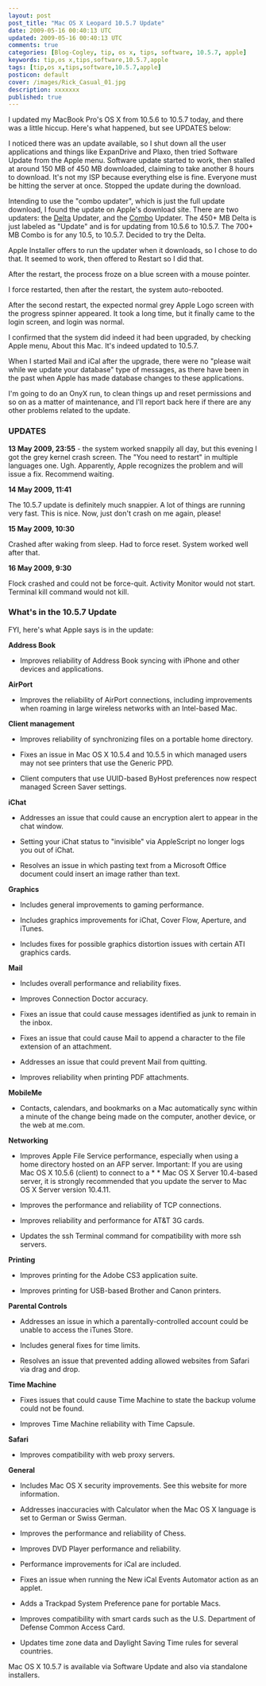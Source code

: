 ```yaml
---           
layout: post
post_title: "Mac OS X Leopard 10.5.7 Update"
date: 2009-05-16 00:40:13 UTC
updated: 2009-05-16 00:40:13 UTC
comments: true
categories: [Blog-Cogley, tip, os x, tips, software, 10.5.7, apple]
keywords: tip,os x,tips,software,10.5.7,apple
tags: [tip,os x,tips,software,10.5.7,apple]
posticon: default
cover: /images/Rick_Casual_01.jpg
description: xxxxxxx
published: true
---
```

 

I updated my MacBook Pro's OS X from 10.5.6 to 10.5.7 today, and there was a little hiccup. Here's what happened, but see UPDATES below: 





I noticed there was an update available, so I shut down all the user applications and things like ExpanDrive and Plaxo, then tried Software Update from the Apple menu. Software update started to work, then stalled at around 150 MB of 450 MB downloaded, claiming to take another 8 hours to download. It's not my ISP because everything else is fine. Everyone must be hitting the server at once. Stopped the update during the download.


Intending to use the "combo updater", which is just the full update download, I found the update on Apple's download site. There are two updaters: the [Delta](http://support.apple.com/downloads/Mac_OS_X_10_5_7_Update) Updater, and the [Combo](http://support.apple.com/downloads/Mac_OS_X_10_5_7_Combo_Update) Updater. The 450+ MB Delta is just labeled as "Update" and is for updating from 10.5.6 to 10.5.7. The 700+ MB Combo is for any 10.5, to 10.5.7. Decided to try the Delta. 


Apple Installer offers to run the updater when it downloads, so I chose to do that. It seemed to work, then offered to Restart so I did that. 


After the restart, the process froze on a blue screen with a mouse pointer.


I force restarted, then after the restart, the system auto-rebooted.


After the second restart, the expected normal grey Apple Logo screen with the progress spinner appeared. It took a long time, but it finally came to the login screen, and login was normal.


I confirmed that the system did indeed it had been upgraded, by checking Apple menu, About this Mac. It's indeed updated to 10.5.7.





When I started Mail and iCal after the upgrade, there were no "please wait while we update your database" type of messages, as there have been in the past when Apple has made database changes to these applications. 


I'm going to do an OnyX run, to clean things up and reset permissions and so on as a matter of maintenance, and I'll report back here if there are any other problems related to the update. 


### UPDATES



**13 May 2009, 23:55** - the system worked snappily all day, but this evening I got the grey kernel crash screen. The "You need to restart" in multiple languages one. Ugh. Apparently, Apple recognizes the problem and will issue a fix. Recommend waiting.  


**14 May 2009, 11:41**


The 10.5.7 update is definitely much snappier. A lot of things are running very fast. This is nice. Now, just don't crash on me again, please! 


**15 May 2009, 10:30**


Crashed after waking from sleep. Had to force reset. System worked well after that. 


**16 May 2009, 9:30**


Flock crashed and could not be force-quit. Activity Monitor would not start. Terminal kill command would not kill. 


### What's in the 10.5.7 Update



FYI, here's what Apple says is in the update: 


> 


**Address Book**


* Improves reliability of Address Book syncing with iPhone and other devices and applications.


**AirPort**


* Improves the reliability of AirPort connections, including improvements when roaming in large wireless networks with an Intel-based Mac.


**Client management**


* Improves reliability of synchronizing files on a portable home directory.


* Fixes an issue in Mac OS X 10.5.4 and 10.5.5 in which managed users may not see printers that use the Generic PPD.


* Client computers that use UUID-based ByHost preferences now respect managed Screen Saver settings.


**iChat**


* Addresses an issue that could cause an encryption alert to appear in the chat window.


* Setting your iChat status to "invisible" via AppleScript no longer logs you out of iChat.


* Resolves an issue in which pasting text from a Microsoft Office document could insert an image rather than text.


**Graphics**


* Includes general improvements to gaming performance.


* Includes graphics improvements for iChat, Cover Flow, Aperture, and iTunes.


* Includes fixes for possible graphics distortion issues with certain ATI graphics cards.


**Mail**


* Includes overall performance and reliability fixes.


* Improves Connection Doctor accuracy.


* Fixes an issue that could cause messages identified as junk to remain in the inbox.


* Fixes an issue that could cause Mail to append a character to the file extension of an attachment.


* Addresses an issue that could prevent Mail from quitting.


* Improves reliability when printing PDF attachments.


**MobileMe**


* Contacts, calendars, and bookmarks on a Mac automatically sync within a minute of the change being made on the computer, another device, or the web at me.com.


**Networking**


* Improves Apple File Service performance, especially when using a home directory hosted on an AFP server. Important: If you are using Mac OS X 10.5.6 (client) to connect to a * * Mac OS X Server 10.4-based server, it is strongly recommended that you update the server to Mac OS X Server version 10.4.11.


* Improves the performance and reliability of TCP connections.


* Improves reliability and performance for AT&T 3G cards.


* Updates the ssh Terminal command for compatibility with more ssh servers.


**Printing**


* Improves printing for the Adobe CS3 application suite.


* Improves printing for USB-based Brother and Canon printers.


**Parental Controls**


* Addresses an issue in which a parentally-controlled account could be unable to access the iTunes Store.


* Includes general fixes for time limits.


* Resolves an issue that prevented adding allowed websites from Safari via drag and drop.


**Time Machine**


* Fixes issues that could cause Time Machine to state the backup volume could not be found.


* Improves Time Machine reliability with Time Capsule.


**Safari**


* Improves compatibility with web proxy servers.


**General**


* Includes Mac OS X security improvements. See this website for more information.


* Addresses inaccuracies with Calculator when the Mac OS X language is set to German or Swiss German.


* Improves the performance and reliability of Chess.


* Improves DVD Player performance and reliability.


* Performance improvements for iCal are included.


* Fixes an issue when running the New iCal Events Automator action as an applet.


* Adds a Trackpad System Preference pane for portable Macs.


* Improves compatibility with smart cards such as the U.S. Department of Defense Common Access Card.


* Updates time zone data and Daylight Saving Time rules for several countries.


Mac OS X 10.5.7 is available via Software Update and also via standalone installers.




